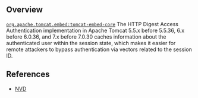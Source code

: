 ## Overview
[`org.apache.tomcat.embed:tomcat-embed-core`](http://search.maven.org/#search%7Cga%7C1%7Ca%3A%22tomcat-embed-core%22)
The HTTP Digest Access Authentication implementation in Apache Tomcat 5.5.x before 5.5.36, 6.x before 6.0.36, and 7.x before 7.0.30 caches information about the authenticated user within the session state, which makes it easier for remote attackers to bypass authentication via vectors related to the session ID.

## References
- [NVD](https://web.nvd.nist.gov/view/vuln/detail?vulnId=CVE-2012-5886)